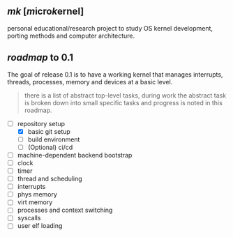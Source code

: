 ***mk*** [*m*icro*k*ernel]
---
personal educational/research project to study OS kernel development, porting methods and computer architecture.

***roadmap*** to 0.1
---
The goal of release 0.1 is to have a working kernel that manages interrupts, threads, processes, memory and devices at a basic level. 

> there is a list of abstract top-level tasks, during work the abstract task is broken down into small specific tasks and progress is noted in this roadmap.

- [ ] repository setup
  - [x] basic git setup
  - [ ] build environment
  - [ ] \(Optional) ci/cd
- [ ] machine-dependent backend bootstrap
- [ ] clock
- [ ] timer
- [ ] thread and scheduling
- [ ] interrupts
- [ ] phys memory
- [ ] virt memory
- [ ] processes and context switching
- [ ] syscalls
- [ ] user elf loading